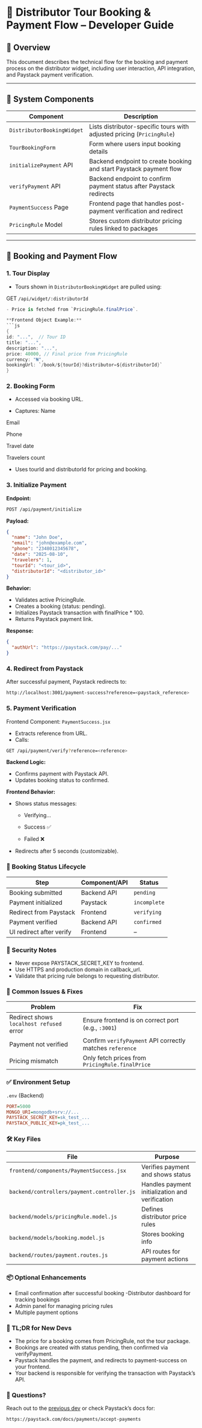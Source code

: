 # 🧾 Distributor Tour Booking & Payment Flow – Developer Guide

## 📌 Overview
This document describes the technical flow for the booking and payment process on the distributor widget, including user interaction, API integration, and Paystack payment verification.

---

## 🧩 System Components

| Component                  | Description                                                              |
|----------------------------|--------------------------------------------------------------------------|
| `DistributorBookingWidget`| Lists distributor-specific tours with adjusted pricing (`PricingRule`)   |
| `TourBookingForm`          | Form where users input booking details                                    |
| `initializePayment` API    | Backend endpoint to create booking and start Paystack payment flow        |
| `verifyPayment` API        | Backend endpoint to confirm payment status after Paystack redirects       |
| `PaymentSuccess` Page      | Frontend page that handles post-payment verification and redirect         |
| `PricingRule` Model        | Stores custom distributor pricing rules linked to packages                |

---

## 🧭 Booking and Payment Flow

### 1. Tour Display
- Tours shown in `DistributorBookingWidget` are pulled using:

GET `/api/widget/:distributorId`

```csharp
- Price is fetched from `PricingRule.finalPrice`.

**Frontend Object Example:**
```js
{
id: "...",  // Tour ID
title: "...",
description: "...",
price: 40000, // Final price from PricingRule
currency: "₦",
bookingUrl: `/book/${tourId}?distributor=${distributorId}`
}
```

### 2. Booking Form
- Accessed via booking URL.

- Captures:
Name

Email

Phone

Travel date

Travelers count

- Uses tourId and distributorId for pricing and booking.

### 3. Initialize Payment
**Endpoint:**

```bash
POST /api/payment/initialize
```

**Payload:**

```json
{
  "name": "John Doe",
  "email": "john@example.com",
  "phone": "2348012345678",
  "date": "2025-08-10",
  "travelers": 1,
  "tourId": "<tour_id>",
  "distributorId": "<distributor_id>"
}
```

**Behavior:**

- Validates active PricingRule.
- Creates a booking (status: pending).
- Initializes Paystack transaction with finalPrice * 100.
- Returns Paystack payment link.

**Response:**

```json
{
  "authUrl": "https://paystack.com/pay/..."
}
```

### 4. Redirect from Paystack
After successful payment, Paystack redirects to:

```bash
http://localhost:3001/payment-success?reference=<paystack_reference>
```

### 5. Payment Verification
Frontend Component: `PaymentSuccess.jsx`

- Extracts reference from URL.
- Calls:

```bash
GET /api/payment/verify?reference=<reference>
```

**Backend Logic:**

- Confirms payment with Paystack API.
- Updates booking status to confirmed.

**Frontend Behavior:**

- Shows status messages:

    - Verifying…

    - Success ✅

    - Failed ❌

- Redirects after 5 seconds (customizable).

### 🔁 Booking Status Lifecycle
|Step	|Component/API	|Status|
|-------|---------------|------|
|Booking submitted	|Backend API	|`pending`|
|Payment initialized	|Paystack	|`incomplete`|
|Redirect from Paystack	|Frontend	|`verifying`|
|Payment verified	|Backend API	|`confirmed`|
|UI redirect after verify	|Frontend	|–|

### 🔐 Security Notes
- Never expose PAYSTACK_SECRET_KEY to frontend.
- Use HTTPS and production domain in callback_url.
- Validate that pricing rule belongs to requesting distributor.

### 🧪 Common Issues & Fixes
|Problem                                 |Fix                                                  |
|----------------------------------------|-----------------------------------------------------|
|Redirect shows `localhost refused` error	 |Ensure frontend is on correct port (e.g., `:3001`)     |
|Payment not verified	                 |Confirm `verifyPayment` API correctly matches `reference`|
|Pricing mismatch	                     |Only fetch prices from `PricingRule.finalPrice`        |

### ✅ Environment Setup
`.env` (Backend)
```ini
PORT=5000
MONGO_URI=mongodb+srv://...
PAYSTACK_SECRET_KEY=sk_test_...
PAYSTACK_PUBLIC_KEY=pk_test_...
```

### 🛠️ Key Files
|File	                                     |Purpose                                      |
|--------------------------------------------|---------------------------------------------|
|`frontend/components/PaymentSuccess.jsx`	     |Verifies payment and shows status            |
|`backend/controllers/payment.controller.js`	 |Handles payment initialization and verification |
|`backend/models/pricingRule.model.js`	     |Defines distributor price rules                |
|`backend/models/booking.model.js`	         |Stores booking info|
|`backend/routes/payment.routes.js`	         |API routes for payment actions|

### 📦 Optional Enhancements
- Email confirmation after successful booking
-Distributor dashboard for tracking bookings
- Admin panel for managing pricing rules
- Multiple payment options

### 🧠 TL;DR for New Devs
- The price for a booking comes from PricingRule, not the tour package.
- Bookings are created with status pending, then confirmed via verifyPayment.
- Paystack handles the payment, and redirects to payment-success on your frontend.
- Your backend is responsible for verifying the transaction with Paystack’s API.

### 📣 Questions?
Reach out to the [previous dev](mercyoyelude2@gmail.com) or check Paystack’s docs for:

```bash
https://paystack.com/docs/payments/accept-payments
```